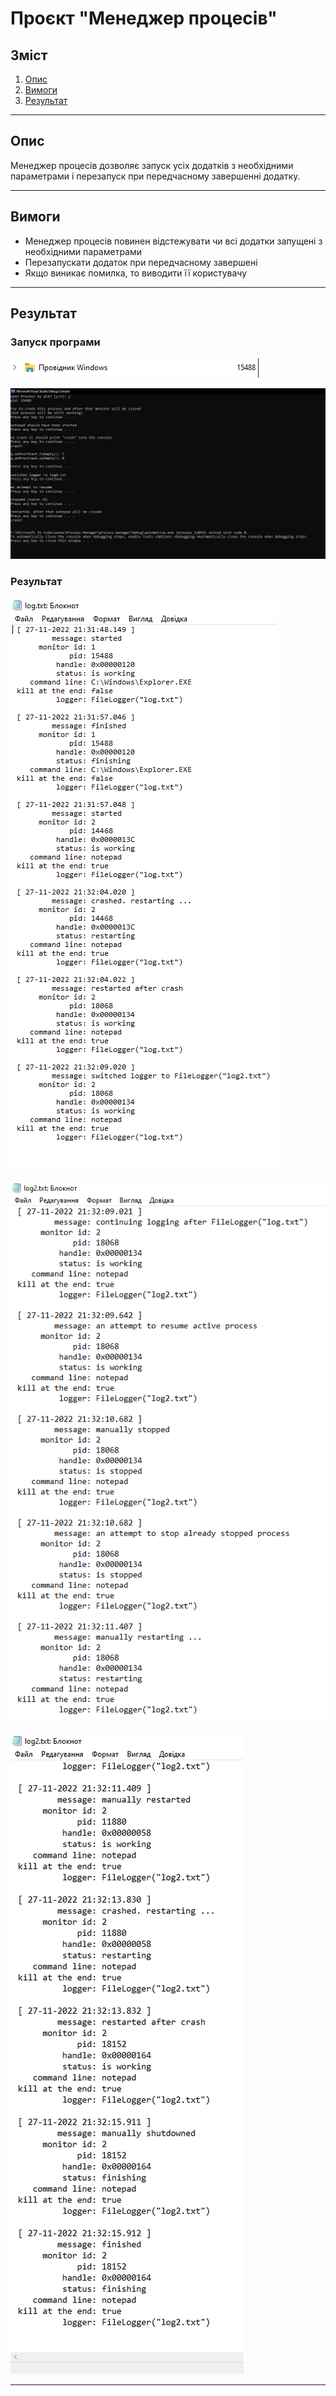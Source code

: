 # Проєкт "Менеджер процесів"
## Зміст
1. [Опис](#Опис)
2. [Вимоги](#Вимоги)
3. [Результат](#Результат)
____
## Опис
Менеджер процесів дозволяє запуск усіх додатків з необхідними параметрами і перезапуск при передчасному завершенні додатку.
____
## Вимоги
- Менеджер процесів повинен відстежувати чи всі додатки запущені з необхідними параметрами
- Перезапускати додаток при передчасному завершені
- Якщо виникає помилка, то виводити її користувачу
____
## Результат
### Запуск програми
<img src="./photo/start.png"></img>

<img src="./photo/start-1.png"></img>

### Результат
<img src="./photo/result-1.png"></img>

<img src="./photo/result-2.png"></img>

<img src="./photo/result-3.png"></img>
____